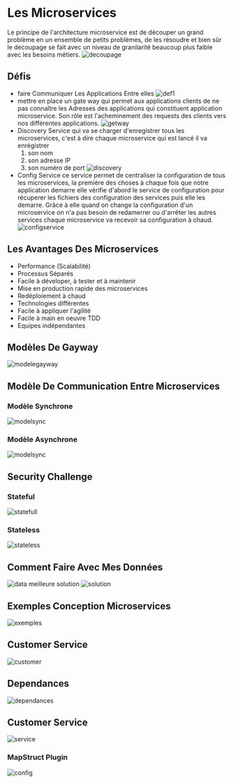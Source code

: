 # Les Microservices
Le principe de l'architecture microservice est de découper un grand problème en un ensemble de petits problèmes, de les résoudre et bien sûr le decoupage se fait avec un niveau de granilarité beaucoup plus faible avec les besoins métiers.
![decoupage](images/decoupage1.png)

## Défis
* faire Communiquer Les Applications Entre elles
  ![def1](images/defi1.png)
* mettre en place un gate way qui permet aux applications clients de ne pas connaître les Adresses des applications qui constituent application microservice. Son rôle est l'acheminement des requests des clients vers nos différentes applications.
![getway](images/getway.png)
* Discovery Service qui va se charger d'enregistrer tous les microservices, c'est à dire chaque microservice qui est lancé il va enrégistrer
   1. son nom
   2. son adresse IP
   3. son numéro de port
   ![discovery](images/discovery.png)
* Config Service ce service permet de centraliser la configuration de tous les microservices, la première des choses à chaque fois que notre application demarre elle vérifie d'abord le service de configuration pour récuperer les fichiers des configuration des services puis elle les demarre. Grâce à elle quand on change la configuration d'un microservice on n'a pas besoin de redamerrer ou d'arrêter les autres services chaque microservice va recevoir sa configuration à chaud. 
  ![configservice](images/configservice.png)

## Les Avantages Des Microservices
* Performance (Scalabilité)
* Processus Séparés
* Facile à déveloper, à tester et à maintenir
* Mise en production rapide des microservices
* Redéploiement à chaud
* Technologies différentes
* Facile à appliquer l'agilité
* Facile à main en oeuvre TDD
* Equipes indépendantes

## Modèles De Gayway
![modelegayway](images/modelegayway.png)

## Modèle De Communication Entre Microservices
### Modèle Synchrone
![modelsync](images/modelsync.png)
### Modèle Asynchrone
![modelsync](images/async.png)
## Security Challenge

### Stateful
![statefull](images/stafull.png)

### Stateless
![stateless](images/stateless.png)
## Comment Faire Avec Mes Données
![data](images/data.png)
meilleure solution
![solution](images/data2.png)

## Exemples Conception Microservices
![exemples](images/exemples.png)

## Customer Service
![customer](images/customerservice.png)

## Dependances
![dependances](images/dependance.png)
## Customer Service
![service](images/service.png)
### MapStruct Plugin
![config](images/configservice2.png)